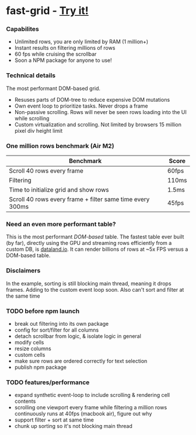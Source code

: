 # fast-grid - [Try it!](https://fast-grid.vercel.app)

### Capabilites
- Unlimited rows, you are only limited by RAM (1 million+)  
- Instant results on filtering millions of rows
- 60 fps while cruising the scrollbar
- Soon a NPM package for anyone to use!

### Technical details
The most performant DOM-based grid. 
- Resuses parts of DOM-tree to reduce expensive DOM mutations
- Own event loop to prioritize tasks. Never drops a frame
- Non-passive scrolling. Rows will never be seen rows loading into the UI while scrolling
- Custom virtualization and scrolling. Not limited by browsers 15 million pixel div height limit 

### One million rows benchmark (Air M2) 
| Benchmark | Score |
| --- | --- |
| Scroll 40 rows every frame | 60fps |
| Filtering | 110ms |
| Time to initialize grid and show rows | 1.5ms |
| Scroll 40 rows every frame + filter same time every 300ms | 45fps |

### Need an even more performant table?
This is the most performant _DOM-based_ table. The fastest table ever built (by far), directly using the GPU and streaming rows efficiently from a custom DB, is [dataland.io](https://dataland.io/). It can render billions of rows at ~5x FPS versus a DOM-based table. 

### Disclaimers
In the example, sorting is still blocking main thread, meaning it drops frames. Adding to the custom event loop soon.
Also can't sort and filter at the same time

### TODO before npm launch
- break out filtering into its own package
- config for sort/filter for all columns
- detach scrollbar from logic, & isolate logic in general
- modify cells
- resize columns
- custom cells
- make sure rows are ordered correctly for text selection
- publish npm package

### TODO features/performance
- expand synthetic event-loop to include scrolling & rendering cell contents
- scrolling one viewport every frame while filtering a million rows continuously runs at 40fps (macbook air), figure out why
- support filter + sort at same time
- chunk up sorting so it's not blocking main thread


